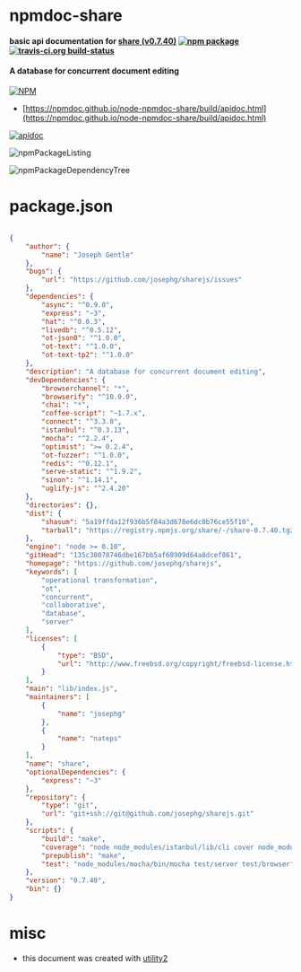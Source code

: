 # npmdoc-share

#### basic api documentation for  [share (v0.7.40)](https://github.com/josephg/sharejs)  [![npm package](https://img.shields.io/npm/v/npmdoc-share.svg?style=flat-square)](https://www.npmjs.org/package/npmdoc-share) [![travis-ci.org build-status](https://api.travis-ci.org/npmdoc/node-npmdoc-share.svg)](https://travis-ci.org/npmdoc/node-npmdoc-share)

#### A database for concurrent document editing

[![NPM](https://nodei.co/npm/share.png?downloads=true&downloadRank=true&stars=true)](https://www.npmjs.com/package/share)

- [https://npmdoc.github.io/node-npmdoc-share/build/apidoc.html](https://npmdoc.github.io/node-npmdoc-share/build/apidoc.html)

[![apidoc](https://npmdoc.github.io/node-npmdoc-share/build/screenCapture.buildCi.browser.%252Ftmp%252Fbuild%252Fapidoc.html.png)](https://npmdoc.github.io/node-npmdoc-share/build/apidoc.html)

![npmPackageListing](https://npmdoc.github.io/node-npmdoc-share/build/screenCapture.npmPackageListing.svg)

![npmPackageDependencyTree](https://npmdoc.github.io/node-npmdoc-share/build/screenCapture.npmPackageDependencyTree.svg)



# package.json

```json

{
    "author": {
        "name": "Joseph Gentle"
    },
    "bugs": {
        "url": "https://github.com/josephg/sharejs/issues"
    },
    "dependencies": {
        "async": "^0.9.0",
        "express": "~3",
        "hat": "^0.0.3",
        "livedb": "^0.5.12",
        "ot-json0": "^1.0.0",
        "ot-text": "^1.0.0",
        "ot-text-tp2": "^1.0.0"
    },
    "description": "A database for concurrent document editing",
    "devDependencies": {
        "browserchannel": "*",
        "browserify": "^10.0.0",
        "chai": "*",
        "coffee-script": "~1.7.x",
        "connect": "^3.3.0",
        "istanbul": "^0.3.13",
        "mocha": "^2.2.4",
        "optimist": ">= 0.2.4",
        "ot-fuzzer": "^1.0.0",
        "redis": "^0.12.1",
        "serve-static": "^1.9.2",
        "sinon": "^1.14.1",
        "uglify-js": "^2.4.20"
    },
    "directories": {},
    "dist": {
        "shasum": "5a19ffda12f936b5f84a3d678e6dc0b76ce55f10",
        "tarball": "https://registry.npmjs.org/share/-/share-0.7.40.tgz"
    },
    "engine": "node >= 0.10",
    "gitHead": "135c38078746dbe167bb5af68909d64a8dcef861",
    "homepage": "https://github.com/josephg/sharejs",
    "keywords": [
        "operational transformation",
        "ot",
        "concurrent",
        "collaborative",
        "database",
        "server"
    ],
    "licenses": [
        {
            "type": "BSD",
            "url": "http://www.freebsd.org/copyright/freebsd-license.html"
        }
    ],
    "main": "lib/index.js",
    "maintainers": [
        {
            "name": "josephg"
        },
        {
            "name": "nateps"
        }
    ],
    "name": "share",
    "optionalDependencies": {
        "express": "~3"
    },
    "repository": {
        "type": "git",
        "url": "git+ssh://git@github.com/josephg/sharejs.git"
    },
    "scripts": {
        "build": "make",
        "coverage": "node node_modules/istanbul/lib/cli cover node_modules/mocha/bin/_mocha test/server test/browser",
        "prepublish": "make",
        "test": "node_modules/mocha/bin/mocha test/server test/browser"
    },
    "version": "0.7.40",
    "bin": {}
}
```



# misc
- this document was created with [utility2](https://github.com/kaizhu256/node-utility2)
